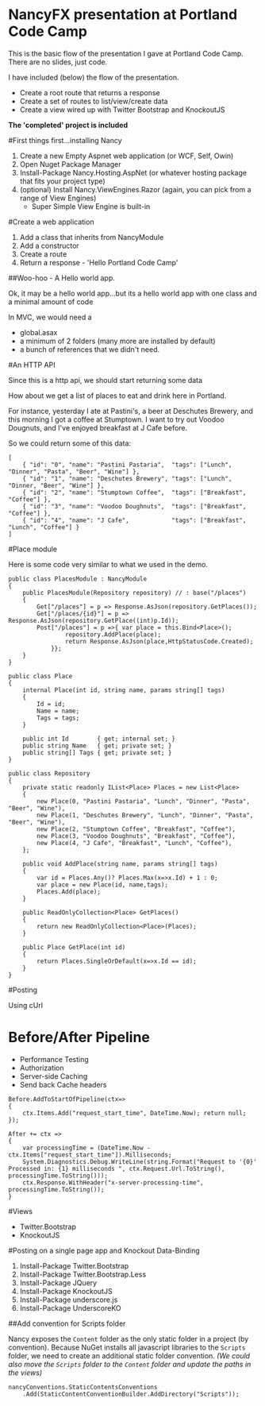 # NancyFX presentation at Portland Code Camp 

This is the basic flow of the presentation I gave at Portland Code Camp. There are no slides, just code.

I have included (below) the flow of the presentation.

* Create a root route that returns a response
* Create a set of routes to list/view/create data
* Create a view wired up with Twitter Bootstrap and KnockoutJS

__The 'completed' project is included__

#First things first...installing Nancy

1. Create a new Empty Aspnet web application (or WCF, Self, Owin)
2. Open Nuget Package Manager
3. Install-Package Nancy.Hosting.AspNet (or whatever hosting package that fits your project type)
4. (optional) Install Nancy.ViewEngines.Razor (again, you can pick from a range of View Engines)
	* Super Simple View Engine is built-in

#Create a web application

1. Add a class that inherits from NancyModule
2. Add a constructor
3. Create a route
4. Return a response - 'Hello Portland Code Camp'

##Woo-hoo - A Hello world app.

Ok, it may be a hello world app...but its a hello world app with one class and a minimal amount of code

In MVC, we would need a 
* global.asax
* a minimum of 2 folders (many more are installed by default)
* a bunch of references that we didn't need.

#An HTTP API

Since this is a http api, we should start returning some data

How about we get a list of places to eat and drink here in Portland.

For instance, yesterday I ate at Pastini's, a beer at Deschutes Brewery, and this morning I got a coffee at Stumptown. I want to try out Voodoo Dougnuts, and I've enjoyed breakfast at J Cafe before.

So we could return some of this data:


    [
    	{ "id": "0", "name": "Pastini Pastaria",  "tags": ["Lunch", "Dinner", "Pasta", "Beer", "Wine"] },
    	{ "id": "1", "name": "Deschutes Brewery", "tags": ["Lunch", "Dinner, "Beer", "Wine"] },
    	{ "id": "2", "name": "Stumptown Coffee",  "tags": ["Breakfast", "Coffee"] },
    	{ "id": "3", "name": "Voodoo Doughnuts",  "tags": ["Breakfast", "Coffee"] },
    	{ "id": "4", "name": "J Cafe",            "tags": ["Breakfast", "Lunch", "Coffee"] }
    ]


#Place module

Here is some code very similar to what we used in the demo.

    public class PlacesModule : NancyModule
    {
    	public PlacesModule(Repository repository) // : base("/places")
    	{
    	    Get["/places"] = p => Response.AsJson(repository.GetPlaces());
    	    Get["/places/{id}"] = p => Response.AsJson(repository.GetPlace((int)p.Id));
    	    Post["/places"] = p =>{ var place = this.Bind<Place>();
                    repository.AddPlace(place);
                    return Response.AsJson(place,HttpStatusCode.Created);
                }};
    	}
    }
    
    public class Place 
    {
        internal Place(int id, string name, params string[] tags)
        {
            Id = id;
        	Name = name;
        	Tags = tags;
        } 
    
    	public int Id        { get; internal set; }
    	public string Name   { get; private set; }
    	public string[] Tags { get; private set; }
    }
    
    public class Repository
    {
    	private static readonly IList<Place> Places = new List<Place>
    	{
    		new Place(0, "Pastini Pastaria", "Lunch", "Dinner", "Pasta", "Beer", "Wine"),
    		new Place(1, "Deschutes Brewery", "Lunch", "Dinner", "Pasta", "Beer", "Wine"),
    		new Place(2, "Stumptown Coffee", "Breakfast", "Coffee"),
    		new Place(3, "Voodoo Doughnuts", "Breakfast", "Coffee"),
    		new Place(4, "J Cafe", "Breakfast", "Lunch", "Coffee"),
    	};
    
    	public void AddPlace(string name, params string[] tags)
    	{
    		var id = Places.Any()? Places.Max(x=>x.Id) + 1 : 0;
    		var place = new Place(id, name,tags);
    		Places.Add(place);
    	}
    
        public ReadOnlyCollection<Place> GetPlaces() 
        { 
            return new ReadOnlyCollection<Place>(Places); 
        }
    
        public Place GetPlace(int id)
        {
            return Places.SingleOrDefault(x=>x.Id == id);            
        }
    }

#Posting

Using cUrl

# Before/After Pipeline

* Performance Testing	
* Authorization
* Server-side Caching
* Send back Cache headers

<!---->

    Before.AddToStartOfPipeline(ctx=>
    {
       	ctx.Items.Add("request_start_time", DateTime.Now); return null;
    });
    
    After += ctx => 
    {
    	var processingTime = (DateTime.Now - ctx.Items["request_start_time"]).Milliseconds;
    	System.Diagnostics.Debug.WriteLine(string.Format("Request to '{0}' Processed in: {1} milliseconds ", ctx.Request.Url.ToString(), processingTime.ToString()));
    	ctx.Response.WithHeader("x-server-processing-time", processingTime.ToString());
    }
    

#Views

* Twitter.Bootstrap
* KnockoutJS

#Posting on a single page app and Knockout Data-Binding

1. Install-Package Twitter.Bootstrap
2. Install-Package Twitter.Bootstrap.Less
3. Install-Package JQuery
4. Install-Package KnockoutJS
5. Install-Package underscore.js
6. Install-Package UnderscoreKO

##Add convention for Scripts folder

Nancy exposes the `Content` folder as the only static folder in a project (by convention). Because NuGet installs all javascript libraries to the `Scripts` folder, we need to create an additional static folder convention.  _(We could also move the `Scripts` folder to the `Content` folder and update the paths in the views)_

    nancyConventions.StaticContentsConventions
        .Add(StaticContentConventionBuilder.AddDirectory("Scripts"));